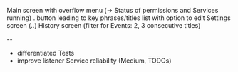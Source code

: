 Main screen with overflow menu (-> Status of permissions and Services running)
 . button leading to key phrases/titles list with option to edit
Settings screen (..)
History screen (filter for Events: 2, 3 consecutive titles)

--

- differentiated Tests
- improve listener Service reliability (Medium, TODOs)
